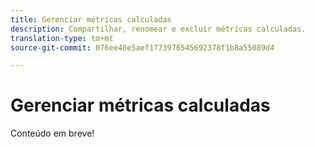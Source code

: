```yaml
---
title: Gerenciar métricas calculadas
description: Compartilhar, renomear e excluir métricas calculadas.
translation-type: tm+mt
source-git-commit: 076ee40e5aef1773976545692378f1b8a55089d4

---
```



# Gerenciar métricas calculadas

Conteúdo em breve!
